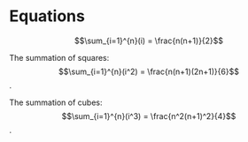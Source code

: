 

# Equations


$$\sum_{i=1}^{n}(i) = \frac{n(n+1)}{2}$$

The summation of squares:
 $$\sum_{i=1}^{n}(i^2) = \frac{n(n+1)(2n+1)}{6}$$.

The summation of cubes:
 $$\sum_{i=1}^{n}(i^3) = \frac{n^2(n+1)^2}{4}$$.
